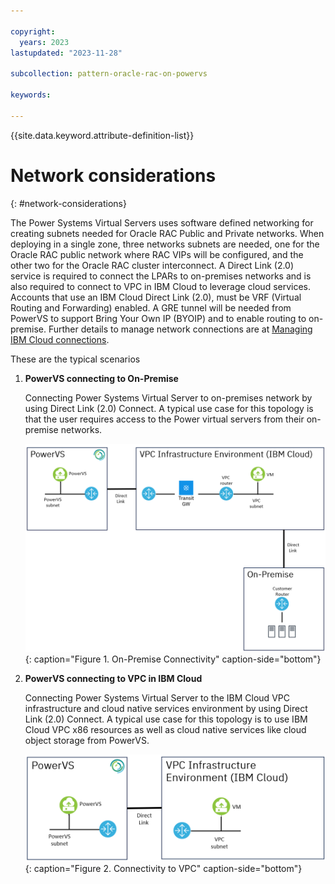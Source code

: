 ```yaml
---

copyright:
  years: 2023
lastupdated: "2023-11-28"

subcollection: pattern-oracle-rac-on-powervs

keywords:

---
```


{{site.data.keyword.attribute-definition-list}}

# Network considerations
{: #network-considerations}

The Power Systems Virtual Servers uses software defined networking for creating subnets needed for Oracle RAC Public and Private networks. When deploying in a single zone, three networks subnets are needed, one for the Oracle RAC public network where RAC VIPs will be configured, and the other two for the Oracle RAC cluster interconnect. A Direct Link (2.0) service is required to connect the LPARs to on-premises networks and is also required to connect to VPC in IBM Cloud to leverage cloud services. Accounts that use an IBM Cloud Direct Link (2.0), must be VRF (Virtual Routing and Forwarding) enabled. A GRE tunnel will be needed from PowerVS to support Bring Your Own IP (BYOIP) and to enable routing to on-premise. Further details to manage network connections are at [Managing IBM Cloud connections](https://cloud.ibm.com/docs/power-iaas?topic=power-iaas-cloud-connections).

These are the typical scenarios

1.  **PowerVS connecting to On-Premise**

    Connecting Power Systems Virtual Server to on-premises network by using Direct Link (2.0) Connect. A typical use case for this topology is that the user requires access to the Power virtual servers from their on-premise networks.

    ![A diagram of a computer Description automatically generated](11033ba3886cf0f454b84f3ad26585a7.png){: caption="Figure 1. On-Premise Connectivity" caption-side="bottom"}

2.  **PowerVS connecting to VPC in IBM Cloud**

    Connecting Power Systems Virtual Server to the IBM Cloud VPC infrastructure and cloud native services environment by using Direct Link (2.0) Connect. A typical use case for this topology is to use IBM Cloud VPC x86 resources as well as cloud native services like cloud object storage from PowerVS.

    ![A diagram of a network Description automatically generated](5ca6e8ac1e6159d9494be351082a35b4.png){: caption="Figure 2. Connectivity to VPC" caption-side="bottom"}
